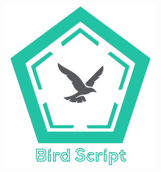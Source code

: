 ![logo](20210424_093302.png)
<div style="text-align:center"><H1 style="text-align:center"></H5></div>

